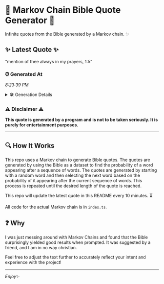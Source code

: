 # 📖 Markov Chain Bible Quote Generator 📖

Infinite quotes from the Bible generated by a Markov chain. ✨

## ✨ Latest Quote ✨
"mention of thee always in my prayers, 1:5"

### ⏰ Generated At
*8:23:39 PM*

<details>
    <summary>🛠️ Generation Details</summary>
    <p>
        <strong>🌱 Seed:</strong> mention<br>
        <strong>🔄 Iterations:</strong> 7<br>
        <strong>📜 Context History:</strong><br>[ mention ]: of<br>[ mention, of ]: thee<br>[ mention, of, thee ]: always<br>[ mention, of, thee, always ]: in<br>[ mention, of, thee, always, in ]: my<br>[ mention, of, thee, always, in, my ]: prayers,<br>[ of, thee, always, in, my, prayers, ]: 1:5<br>
    </p>
</details>

### ⚠️ Disclaimer ⚠️
**This quote is generated by a program and is not to be taken seriously. It is purely for entertainment purposes.**

---

## 🔍 How It Works

This repo uses a Markov chain to generate Bible quotes. The quotes are generated by using the Bible as a dataset to find the probability of a word appearing after a sequence of words. The quotes are generated by starting with a random word and then selecting the next word based on the probability of it appearing after the current sequence of words. This process is repeated until the desired length of the quote is reached.

This repo will update the latest quote in this README every 10 minutes. ⏳

All code for the actual Markov chain is in `index.ts`.

## ❓ Why

I was just messing around with Markov Chains and found that the Bible surprisingly yielded good results when prompted. 
It was suggested by a friend, and I am in no way christian.

Feel free to adjust the text further to accurately reflect your intent and experience with the project!

---

*Enjoy*✨

